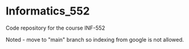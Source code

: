 # Informatics_552
Code repository for the course INF-552

Noted - move to "main" branch so indexing from google is not allowed.
